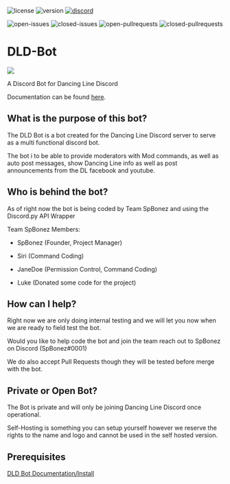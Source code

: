 ![license](https://img.shields.io/github/license/spbonez/DLD-Bot.svg?style=for-the-badge)
![version](https://img.shields.io/badge/version-0.0.1-orange.svg?style=for-the-badge)
[![discord](https://img.shields.io/badge/Discord-Dancing%20Line%20Discord-blue.svg?style=for-the-badge&logo=discord)](https://discord.io/dancingline)

![open-issues](https://img.shields.io/github/issues-raw/spbonez/DLD-Bot.svg?style=for-the-badge)
![closed-issues](https://img.shields.io/github/issues-closed-raw/spbonez/DLD-Bot.svg?style=for-the-badge)
![open-pullrequests](https://img.shields.io/github/issues-pr-raw/spbonez/DLD-Bot.svg?style=for-the-badge)
![closed-pullrequests](https://img.shields.io/github/issues-pr-closed-raw/spbonez/DLD-Bot.svg?style=for-the-badge)
# DLD-Bot
![](https://blobscdn.gitbook.com/v0/b/gitbook-28427.appspot.com/o/spaces%2F-LUO2qA87fRLhQcoAgi6%2Favatar.png?generation=1546929582237884&alt=media)

A Discord Bot for Dancing Line Discord

Documentation can be found [here](https://dld-bot.gitbook.io/documentation).

## What is the purpose of this bot?
The DLD Bot is a bot created for the Dancing Line Discord server to serve as a multi functional discord bot.

The bot i to be able to provide moderators with Mod commands, as well as auto post messages, show Dancing Line info as well as post announcements from the DL facebook and youtube. 

## Who is behind the bot?
As of right now the bot is being coded by Team SpBonez and using the Discord.py API Wrapper

Team SpBonez Members:

- SpBonez (Founder, Project Manager)

- Siri (Command Coding)

- JaneDoe (Permission Control, Command Coding)

- Luke (Donated some code for the project)

## How can I help?
Right now we are only doing internal testing and we will let you now when we are ready to field test the bot.

Would you like to help code the bot and join the team reach out to SpBonez on Discord (SpBonez#0001)

We do also accept Pull Requests though they will be tested before merge with the bot.

## Private or Open Bot?
The Bot is private and will only be joining Dancing Line Discord once operational.

Self-Hosting is something you can setup yourself however we reserve the rights to the name and logo and cannot be used in the self hosted version.

## Prerequisites
[DLD Bot Documentation/Install](https://dld-bot.gitbook.io/documentation/code-documentation/install)
